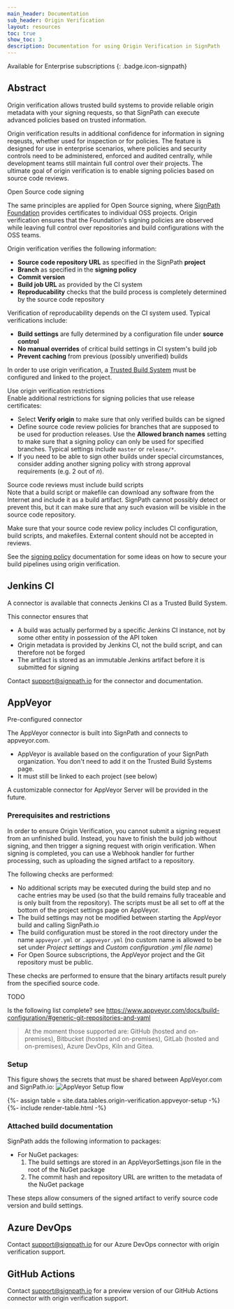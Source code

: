 ```yaml
---
main_header: Documentation
sub_header: Origin Verification
layout: resources
toc: true
show_toc: 3
description: Documentation for using Origin Verification in SignPath
---
```


Available for Enterprise subscriptions
{: .badge.icon-signpath}

## Abstract

Origin verification allows trusted build systems to provide reliable origin metadata with your signing requests, so that SignPath can execute advanced policies based on trusted information. 

Origin verification results in additional confidence for information in signing reqeusts, whether used for inspection or for policies. The feature is designed for use in enterprise scenarios, where policies and security controls need to be administered, enforced and audited centrally, while development teams still maintain full control over their projects. The ultimate goal of origin verification is to enable signing policies based on source code reviews.

<div class="panel info" markdown="1">
<div class="panel-header">Open Source code signing</div>

The same principles are applied for Open Source signing, where [SignPath Foundation](https://signpath.org) provides certificates to individual OSS projects. Origin verification ensures that the Foundation's signing policies are observed while leaving full control over repositories and build configurations with the OSS teams.
</div>

Origin verification verifies the following information:

* **Source code repository URL** as specified in the SignPath **project**
* **Branch** as specified in the **signing policy**
* **Commit version**
* **Build job URL** as provided by the CI system
* **Reproducability** checks that the build process is completely determined by the source code repository

Verification of reproducability depends on the CI system used. Typical verifications include:

* **Build settings** are fully determined by a configuration file under **source control**
* **No manual overrides** of critical build settings in CI system's build job
* **Prevent caching** from previous (possibly unverified) builds

In order to use origin verification, a [Trusted Build System](trusted-build-systems) must be configured and linked to the project.

<div class="panel tip" markdown="1">
<div class="panel-header">Use origin verification restrictions</div>
Enable additional restrictions for signing policies that use release certificates:

* Select **Verify origin** to make sure that only verified builds can be signed
* Define source code review policies for branches that are supposed to be used for production releases. Use the **Allowed branch names** setting to make sure that a signing policy can only be used for specified branches. Typical settings include `master` or `release/*`.
* If you need to be able to sign other builds under special circumstances, consider adding another signing policy with strong approval requirements (e.g. 2 out of *n*).
</div>

<div class="panel warning" markdown="1">
<div class="panel-header">Source code reviews must include build scripts</div>
Note that a build script or makefile can download any software from the Internet and include it as a build artifact. SignPath cannot possibly detect or prevent this, but it can make sure that any such evasion will be visible in the source code repository.

Make sure that your source code review policy includes CI configuration, build scripts, and makefiles. External content should not be accepted in reviews.
</div>

See the [signing policy](/documentation/projects#signing-policy-origin-verification) documentation for some ideas on how to secure your build pipelines using origin verification.

## Jenkins CI

A connector is available that connects Jenkins CI as a Trusted Build System. 

This connector ensures that 
* A build was actually performed by a specific Jenkins CI instance, not by some other entity in possession of the API token
* Origin metadata is provided by Jenkins CI, not the build script, and can therefore not be forged
* The artifact is stored as an immutable Jenkins artifact before it is submitted for signing

Contact support@signpath.io for the connector and documentation.

## AppVeyor

<div class="panel info" markdown="1">
<div class="panel-header">Pre-configured connector</div>

The AppVeyor connector is built into SignPath and connects to appveyor.com. 
* AppVeyor is available based on the configuration of your SignPath organization. You don't need to add it on the Trusted Build Systems page. 
* It must still be linked to each project (see below)

A customizable connector for AppVeyor Server will be provided in the future.
</div>

### Prerequisites and restrictions

In order to ensure Origin Verification, you cannot submit a signing request from an unfinished build. Instead, you have to finish the build job without signing, and then trigger a signing request with origin verification. When signing is completed, you can use a Webhook handler for further processing, such as uploading the signed artifact to a repository. 

The following checks are performed:

* No additional scripts may be executed during the build step and no cache entries may be used (so that the build remains fully traceable and is only built from the repository). The scripts must be all set to off at the bottom of the project settings page on AppVeyor.
* The build settings may not be modified between starting the AppVeyor build and calling SignPath.io
* The build configuration must be stored in the root directory under the name `appveyor.yml` or `.appveyor.yml` (no custom name is allowed to be set under *Project settings* and *Custom configuration .yml file name*)
* For Open Source subscriptions, the AppVeyor project and the Git repository must be public.

These checks are performed to ensure that the binary artifacts result purely from the specified source code.

<div class="panel todo" markdown="1">
<div class="panel-header">TODO</div>

Is the following list complete? see https://www.appveyor.com/docs/build-configuration/#generic-git-repositories-and-yaml
> At the moment those supported are: GitHub (hosted and on-premises), Bitbucket (hosted and on-premises), GitLab (hosted and on-premises), Azure DevOps, Kiln and Gitea. 
</div>

### Setup
This figure shows the secrets that must be shared between AppVeyor.com and SignPath.io:
![AppVeyor Setup flow](/assets/img/resources/documentation_build-integration_appveyor.png)

{%- assign table = site.data.tables.origin-verification.appveyor-setup -%}
{%- include render-table.html -%}

### Attached build documentation

SignPath adds the following information to packages:

* For NuGet packages:
  1. The build settings are stored in an AppVeyorSettings.json file in the root of the NuGet package
  2. The commit hash and repository URL are written to the metadata of the NuGet package

These steps allow consumers of the signed artifact to verify source code version and build settings.

## Azure DevOps

Contact support@signpath.io for our Azure DevOps connector with origin verification support.

## GitHub Actions

Contact support@signpath.io for a preview version of our GitHub Actions connector with origin verification support.